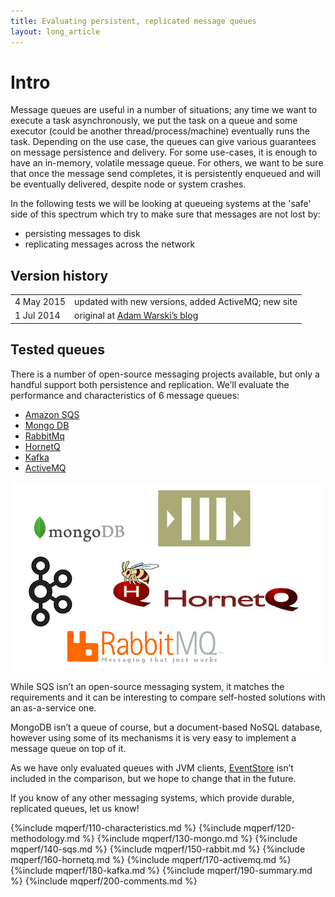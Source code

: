 ```yaml
---
title: Evaluating persistent, replicated message queues
layout: long_article
---
```


# Intro

Message queues are useful in a number of situations; any time we want to execute a task asynchronously, we put the task on a queue and some executor (could be another thread/process/machine) eventually runs the task. Depending on the use case, the queues can give various guarantees on message persistence and delivery. For some use-cases, it is enough to have an in-memory, volatile message queue. For others, we want to be sure that once the message send completes, it is persistently enqueued and will be eventually delivered, despite node or system crashes.

In the following tests we will be looking at queueing systems at the 'safe' side of this spectrum which try to make sure that messages are not lost by:

* persisting messages to disk
* replicating messages across the network

## Version history

<table>
  <tbody>
    <tr>
      <td>4 May 2015</td>
      <td>updated with new versions, added ActiveMQ; new site</td>
    </tr>
    <tr>
      <td>1 Jul 2014</td>
      <td>original at <a href="http://www.warski.org/blog/2014/07/evaluating-persistent-replicated-message-queues/">Adam Warski’s blog</a></td>
    </tr>
  </tbody>
</table>

## Tested queues

There is a number of open-source messaging projects available, but only a handful support both persistence and replication. We’ll evaluate the performance and characteristics of 6 message queues:

* [Amazon SQS](http://aws.amazon.com/sqs/)
* [Mongo DB](http://www.mongodb.com/)
* [RabbitMq](http://www.rabbitmq.com/)
* [HornetQ](http://hornetq.jboss.org/)
* [Kafka](https://kafka.apache.org/)
* [ActiveMQ](http://activemq.apache.org)

![Logos](/img/mqperf/mqperf_logos.jpg)

While SQS isn’t an open-source messaging system, it matches the requirements and it can be interesting to compare self-hosted solutions with an as-a-service one.

MongoDB isn’t a queue of course, but a document-based NoSQL database, however using some of its mechanisms it is very easy to implement a message queue on top of it.

As we have only evaluated queues with JVM clients, [EventStore](https://geteventstore.com) isn’t included in the comparison, but we hope to change that in the future.

If you know of any other messaging systems, which provide durable, replicated queues, let us know!

{%include mqperf/110-characteristics.md %}
{%include mqperf/120-methodology.md %}
{%include mqperf/130-mongo.md %}
{%include mqperf/140-sqs.md %}
{%include mqperf/150-rabbit.md %}
{%include mqperf/160-hornetq.md %}
{%include mqperf/170-activemq.md %}
{%include mqperf/180-kafka.md %}
{%include mqperf/190-summary.md %}
{%include mqperf/200-comments.md %}
